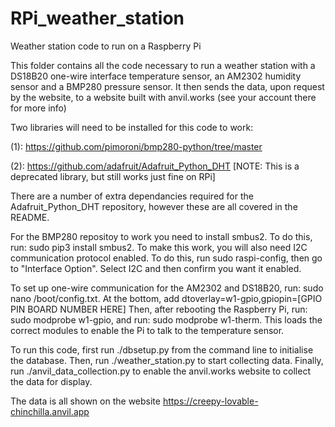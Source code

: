 # RPi_weather_station
Weather station code to run on a Raspberry Pi

This folder contains all the code necessary to run a weather station with a DS18B20 one-wire interface temperature sensor, an AM2302 humidity sensor and a BMP280 pressure sensor. It then sends the data, upon request by the website, to a website built with anvil.works (see your account there for more info)

Two libraries will need to be installed for this code to work:

(1): https://github.com/pimoroni/bmp280-python/tree/master

(2): https://github.com/adafruit/Adafruit_Python_DHT            [NOTE: This is a deprecated library, but still works just fine on RPi]

There are a number of extra dependancies required for the Adafruit_Python_DHT repository, however these are all covered in the README.

For the BMP280 repositoy to work you need to install smbus2. To do this, run: sudo pip3 install smbus2. To make this work, you will also need I2C communication protocol enabled. To do this, run sudo raspi-config, then go to "Interface Option". Select I2C and then confirm you want it enabled.

To set up one-wire communication for the AM2302 and DS18B20, run: sudo nano /boot/config.txt. At the bottom, add dtoverlay=w1-gpio,gpiopin=[GPIO PIN BOARD NUMBER HERE] Then, after rebooting the Raspberry Pi, run: sudo modprobe w1-gpio, and run: sudo modprobe w1-therm. This loads the correct modules to enable the Pi to talk to the temperature sensor.

To run this code, first run ./dbsetup.py from the command line to initialise the database.
Then, run ./weather_station.py to start collecting data.
Finally, run ./anvil_data_collection.py to enable the anvil.works website to collect the data for display.

The data is all shown on the website https://creepy-lovable-chinchilla.anvil.app
